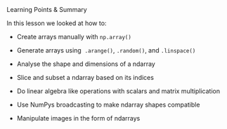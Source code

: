 <div class="text-viewer--content--3hoqQ">
	<div class="ud-heading-xxl text-viewer--main-heading--ZbxZA">Learning Points &amp; Summary</div>
	<div class="article-asset--container--3djM8">
		<div data-purpose="safely-set-inner-html:rich-text-viewer:html" class="article-asset--content--1dAQ9 rt-scaffolding">
			<p>In this lesson we looked at how to:</p>
			<ul>
				<li>
					<p>Create arrays manually with <code>np.array()</code></p>
				</li>
				<li>
					<p>Generate arrays using&nbsp; <code>.arange()</code>, <code>.random()</code>, and <code>.linspace()</code></p>
				</li>
				<li>
					<p>Analyse the shape and dimensions of a ndarray</p>
				</li>
				<li>
					<p>Slice and subset a ndarray based on its indices</p>
				</li>
				<li>
					<p>Do linear algebra like operations with scalars and matrix multiplication</p>
				</li>
				<li>
					<p>Use NumPys broadcasting to make ndarray shapes compatible</p>
				</li>
				<li>
					<p>Manipulate images in the form of ndarrays</p>
				</li>
			</ul>
		</div>
	</div>	
</div>
